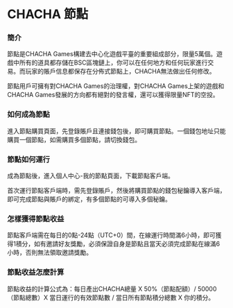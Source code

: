 # CHACHA 節點

### 簡介

節點是CHACHA Games構建去中心化遊戲平臺的重要組成部分，限量5萬個。遊戲中所有的道具都存儲在BSC區塊鏈上，你可以在任何地方和任何玩家進行交易。而玩家的賬戶信息都保存在分佈式節點上，CHACHA無法做出任何修改。

節點用戶可擁有對CHACHA Games的治理權，對CHACHA Games上架的遊戲和CHACHA Games發展的方向都有絕對的發言權，還可以獲得限量NFT的空投。

### 如何成為節點

進入節點購買頁面，先登錄賬戶且連接錢包後，即可購買節點。一個錢包地址只能購買一個節點，如需購買多個節點，請切換錢包。

### 節點如何運行

成為節點後，進入個人中心-我的節點頁面，下載節點客戶端。

首次運行節點客戶端時，需先登錄賬戶，然後將購買節點的錢包秘鑰導入客戶端，即可完成節點與賬戶的綁定，有多個節點的可導入多個秘鑰。

### 怎樣獲得節點收益

節點客戶端需在每日的0點-24點（UTC+0）間，在線運行時間滿6小時，即可獲得1積分，如有邀請好友獎勵，必須保證自身是節點且當天必須完成節點在線滿6小時，否則無法領取邀請獎勵。

### 節點收益怎麼計算

節點收益的計算公式為：每日產出CHACHA總量 X 50%（節點配額）/ 50000（節點總數）X 當日運行的有效節點數 / 當日所有節點積分總數 X 你的積分。





